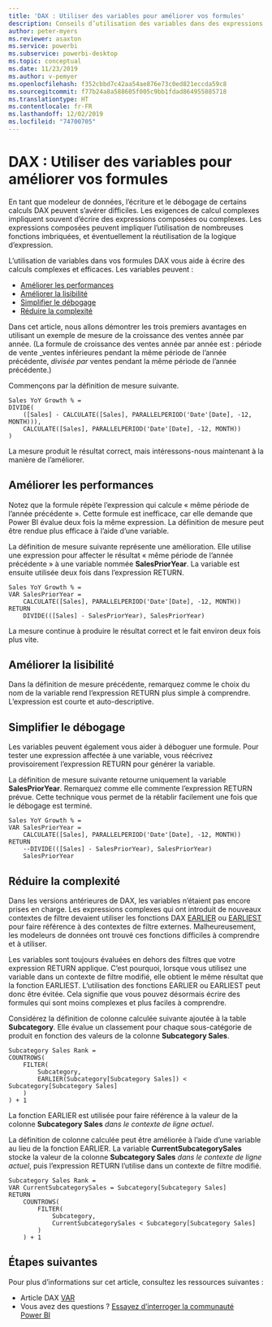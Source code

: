 ```yaml
---
title: 'DAX : Utiliser des variables pour améliorer vos formules'
description: Conseils d’utilisation des variables dans des expressions DAX.
author: peter-myers
ms.reviewer: asaxton
ms.service: powerbi
ms.subservice: powerbi-desktop
ms.topic: conceptual
ms.date: 11/23/2019
ms.author: v-pemyer
ms.openlocfilehash: f352cbbd7c42aa54ae876e73c0ed821eccda59c8
ms.sourcegitcommit: f77b24a8a588605f005c9bb1fdad864955885718
ms.translationtype: HT
ms.contentlocale: fr-FR
ms.lasthandoff: 12/02/2019
ms.locfileid: "74700705"
---
```

# <a name="dax-use-variables-to-improve-your-formulas"></a>DAX : Utiliser des variables pour améliorer vos formules

En tant que modeleur de données, l’écriture et le débogage de certains calculs DAX peuvent s’avérer difficiles. Les exigences de calcul complexes impliquent souvent d’écrire des expressions composées ou complexes. Les expressions composées peuvent impliquer l’utilisation de nombreuses fonctions imbriquées, et éventuellement la réutilisation de la logique d’expression.

L’utilisation de variables dans vos formules DAX vous aide à écrire des calculs complexes et efficaces. Les variables peuvent :

- [Améliorer les performances](#improve-performance)
- [Améliorer la lisibilité](#improve-readability)
- [Simplifier le débogage](#simplify-debugging)
- [Réduire la complexité](#reduce-complexity)

Dans cet article, nous allons démontrer les trois premiers avantages en utilisant un exemple de mesure de la croissance des ventes année par année. (La formule de croissance des ventes année par année est : période de vente _ventes inférieures pendant la même période de l’année précédente, _divisée par_ ventes pendant la même période de l’année précédente.)

Commençons par la définition de mesure suivante.

```dax
Sales YoY Growth % =
DIVIDE(
    ([Sales] - CALCULATE([Sales], PARALLELPERIOD('Date'[Date], -12, MONTH))),
    CALCULATE([Sales], PARALLELPERIOD('Date'[Date], -12, MONTH))
)
```

La mesure produit le résultat correct, mais intéressons-nous maintenant à la manière de l’améliorer.

## <a name="improve-performance"></a>Améliorer les performances

Notez que la formule répète l’expression qui calcule « même période de l’année précédente ». Cette formule est inefficace, car elle demande que Power BI évalue deux fois la même expression. La définition de mesure peut être rendue plus efficace à l’aide d’une variable.

La définition de mesure suivante représente une amélioration. Elle utilise une expression pour affecter le résultat « même période de l’année précédente » à une variable nommée **SalesPriorYear**. La variable est ensuite utilisée deux fois dans l’expression RETURN.

```dax
Sales YoY Growth % =
VAR SalesPriorYear =
    CALCULATE([Sales], PARALLELPERIOD('Date'[Date], -12, MONTH))
RETURN
    DIVIDE(([Sales] - SalesPriorYear), SalesPriorYear)
```

La mesure continue à produire le résultat correct et le fait environ deux fois plus vite.

## <a name="improve-readability"></a>Améliorer la lisibilité

Dans la définition de mesure précédente, remarquez comme le choix du nom de la variable rend l’expression RETURN plus simple à comprendre. L’expression est courte et auto-descriptive.

## <a name="simplify-debugging"></a>Simplifier le débogage

Les variables peuvent également vous aider à déboguer une formule. Pour tester une expression affectée à une variable, vous réécrivez provisoirement l’expression RETURN pour générer la variable.

La définition de mesure suivante retourne uniquement la variable **SalesPriorYear**. Remarquez comme elle commente l’expression RETURN prévue. Cette technique vous permet de la rétablir facilement une fois que le débogage est terminé.

```dax
Sales YoY Growth % =
VAR SalesPriorYear =
    CALCULATE([Sales], PARALLELPERIOD('Date'[Date], -12, MONTH))
RETURN
    --DIVIDE(([Sales] - SalesPriorYear), SalesPriorYear)
    SalesPriorYear
```

## <a name="reduce-complexity"></a>Réduire la complexité

Dans les versions antérieures de DAX, les variables n’étaient pas encore prises en charge. Les expressions complexes qui ont introduit de nouveaux contextes de filtre devaient utiliser les fonctions DAX [EARLIER](/dax/earlier-function-dax) ou [EARLIEST](/dax/earliest-function-dax) pour faire référence à des contextes de filtre externes. Malheureusement, les modeleurs de données ont trouvé ces fonctions difficiles à comprendre et à utiliser.

Les variables sont toujours évaluées en dehors des filtres que votre expression RETURN applique. C’est pourquoi, lorsque vous utilisez une variable dans un contexte de filtre modifié, elle obtient le même résultat que la fonction EARLIEST. L’utilisation des fonctions EARLIER ou EARLIEST peut donc être évitée. Cela signifie que vous pouvez désormais écrire des formules qui sont moins complexes et plus faciles à comprendre.

Considérez la définition de colonne calculée suivante ajoutée à la table **Subcategory**. Elle évalue un classement pour chaque sous-catégorie de produit en fonction des valeurs de la colonne **Subcategory Sales**.

```dax
Subcategory Sales Rank =
COUNTROWS(
    FILTER(
        Subcategory,
        EARLIER(Subcategory[Subcategory Sales]) < Subcategory[Subcategory Sales]
    )
) + 1
```

La fonction EARLIER est utilisée pour faire référence à la valeur de la colonne **Subcategory Sales** _dans le contexte de ligne actuel_.

La définition de colonne calculée peut être améliorée à l’aide d’une variable au lieu de la fonction EARLIER. La variable **CurrentSubcategorySales** stocke la valeur de la colonne **Subcategory Sales** _dans le contexte de ligne actuel_, puis l’expression RETURN l’utilise dans un contexte de filtre modifié.

```dax
Subcategory Sales Rank =
VAR CurrentSubcategorySales = Subcategory[Subcategory Sales]
RETURN
    COUNTROWS(
        FILTER(
            Subcategory,
            CurrentSubcategorySales < Subcategory[Subcategory Sales]
        )
    ) + 1
```

## <a name="next-steps"></a>Étapes suivantes

Pour plus d’informations sur cet article, consultez les ressources suivantes :

- Article DAX [VAR](/dax/var-dax)
- Vous avez des questions ? [Essayez d’interroger la communauté Power BI](https://community.powerbi.com/)
